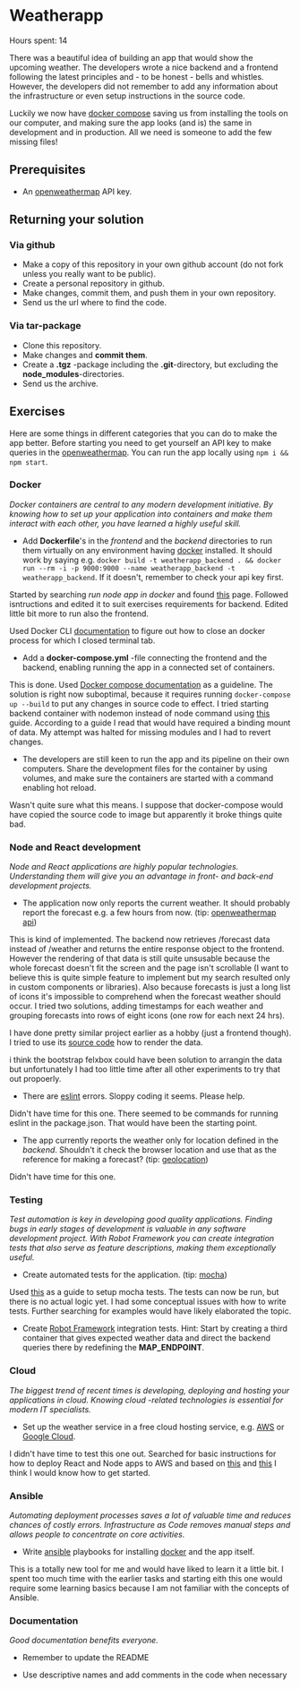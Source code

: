 # Weatherapp

Hours spent: 14

There was a beautiful idea of building an app that would show the upcoming weather. The developers wrote a nice backend and a frontend following the latest principles and - to be honest - bells and whistles. However, the developers did not remember to add any information about the infrastructure or even setup instructions in the source code.

Luckily we now have [docker compose](https://docs.docker.com/compose/) saving us from installing the tools on our computer, and making sure the app looks (and is) the same in development and in production. All we need is someone to add the few missing files!

## Prerequisites

* An [openweathermap](http://openweathermap.org/) API key.

## Returning your solution

### Via github

* Make a copy of this repository in your own github account (do not fork unless you really want to be public).
* Create a personal repository in github.
* Make changes, commit them, and push them in your own repository.
* Send us the url where to find the code.

### Via tar-package

* Clone this repository.
* Make changes and **commit them**.
* Create a **.tgz** -package including the **.git**-directory, but excluding the **node_modules**-directories.
* Send us the archive.

## Exercises

Here are some things in different categories that you can do to make the app better. Before starting you need to get yourself an API key to make queries in the [openweathermap](http://openweathermap.org/). You can run the app locally using `npm i && npm start`.

### Docker

*Docker containers are central to any modern development initiative. By knowing how to set up your application into containers and make them interact with each other, you have learned a highly useful skill.*

* Add **Dockerfile**'s in the *frontend* and the *backend* directories to run them virtually on any environment having [docker](https://www.docker.com/) installed. It should work by saying e.g. `docker build -t weatherapp_backend . && docker run --rm -i -p 9000:9000 --name weatherapp_backend -t weatherapp_backend`. If it doesn't, remember to check your api key first.

Started by searching *run node app in docker* and found [this](https://nodejs.org/de/docs/guides/nodejs-docker-webapp/) page. Followed isntructions and edited it to suit exercises requirements for backend. Edited little bit more to run also the frontend.

Used Docker CLI [documentation](https://docs.docker.com/engine/reference/commandline/) to figure out how to close an docker process for which I closed terminal tab.

* Add a **docker-compose.yml** -file connecting the frontend and the backend, enabling running the app in a connected set of containers.

This is done. Used [Docker compose documentation](https://docs.docker.com/compose/compose-file/) as a guideline. The solution is right now suboptimal, because it requires running `docker-compose up --build` to put any changes in source code to effect. I tried starting backend container with nodemon instead of node command using [this](https://medium.com/better-programming/docker-in-development-with-nodemon-d500366e74df) guide. According to a guide I read that would have required a binding mount of data. My attempt was halted for missing modules and I had to revert changes.

* The developers are still keen to run the app and its pipeline on their own computers. Share the development files for the container by using volumes, and make sure the containers are started with a command enabling hot reload.

Wasn't quite sure what this means. I suppose that docker-compose would have copied the source code to image but apparently it broke things quite bad.

### Node and React development

*Node and React applications are highly popular technologies. Understanding them will give you an advantage in front- and back-end development projects.*

* The application now only reports the current weather. It should probably report the forecast e.g. a few hours from now. (tip: [openweathermap api](https://openweathermap.org/forecast5))

This is kind of implemented. The backend now retrieves /forecast data instead of /weather and returns the entire response object to the frontend. However the rendering of that data is still quite unsusable because the whole forecast doesn't fit the screen and the page isn't scrollable (I want to believe this is quite simple feature to implement but my search resulted only in custom components or libraries). Also because forecasts is just a long list of icons it's impossible to comprehend when the forecast weather should occur. I tried two solutions, adding timestamps for each weather and grouping forecasts into rows of eight icons (one row for each next 24 hrs).

I have done pretty similar project earlier as a hobby (just a frontend though). I tried to use its [source code](https://github.com/motonki/rushb) how to render the data.

i think the bootstrap felxbox could have been solution to arrangin the data but unfortunately I had too little time after all other experiments to try that out propoerly.

* There are [eslint](http://eslint.org/) errors. Sloppy coding it seems. Please help.

Didn't have time for this one. There seemed to be commands for running eslint in the package.json. That would have been the starting point.

* The app currently reports the weather only for location defined in the *backend*. Shouldn't it check the browser location and use that as the reference for making a forecast? (tip: [geolocation](https://developer.mozilla.org/en-US/docs/Web/API/Geolocation/Using_geolocation))

Didn't have time for this one.

### Testing

*Test automation is key in developing good quality applications. Finding bugs in early stages of development is valuable in any software development project. With Robot Framework you can create integration tests that also serve as feature descriptions, making them exceptionally useful.*

* Create automated tests for the application. (tip: [mocha](https://mochajs.org/))

Used [this](https://dzone.com/articles/testing-nodejs-application-using-mocha-and-docker) as a guide to setup mocha tests. The tests can now be run, but there is no actual logic yet. I had some conceptual issues with how to write tests. Further searching for examples would have likely elaborated the topic.

* Create [Robot Framework](http://robotframework.org/) integration tests. Hint: Start by creating a third container that gives expected weather data and direct the backend queries there by redefining the **MAP_ENDPOINT**.

### Cloud

*The biggest trend of recent times is developing, deploying and hosting your applications in cloud. Knowing cloud -related technologies is essential for modern IT specialists.*

* Set up the weather service in a free cloud hosting service, e.g. [AWS](https://aws.amazon.com/free/) or [Google Cloud](https://cloud.google.com/free/).

I didn't have time to test this one out. Searched for basic instructions for how to deploy React and Node apps to AWS and based on [this](https://medium.com/@adhasmana/how-to-deploy-react-and-node-app-on-aws-a-better-approach-5b22e2ed2da2) and [this](https://medium.com/@nishankjaintdk/setting-up-a-node-js-app-on-a-linux-ami-on-an-aws-ec2-instance-with-nginx-59cbc1bcc68c) I think I would know how to get started.

### Ansible

*Automating deployment processes saves a lot of valuable time and reduces chances of costly errors. Infrastructure as Code removes manual steps and allows people to concentrate on core activities.*

* Write [ansible](http://docs.ansible.com/ansible/intro.html) playbooks for installing [docker](https://www.docker.com/) and the app itself.

This is a totally new tool for me and would have liked to learn it a little bit. I spent too much time with the earlier tasks and starting eith this one would require some learning basics because I am not familiar with the concepts of Ansible.

### Documentation

*Good documentation benefits everyone.*

* Remember to update the README

* Use descriptive names and add comments in the code when necessary
